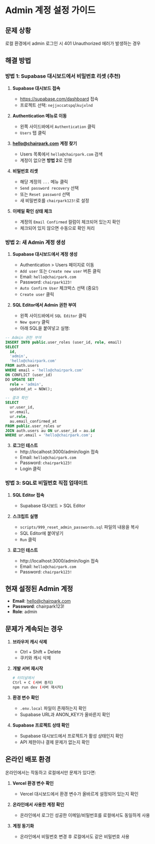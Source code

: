 # Admin 계정 설정 가이드

## 문제 상황
로컬 환경에서 admin 로그인 시 401 Unauthorized 에러가 발생하는 경우

## 해결 방법

### 방법 1: Supabase 대시보드에서 비밀번호 리셋 (추천)

1. **Supabase 대시보드 접속**
   - https://supabase.com/dashboard 접속
   - 프로젝트 선택: `nejjxccatspqlkujxlnd`

2. **Authentication 메뉴로 이동**
   - 왼쪽 사이드바에서 `Authentication` 클릭
   - `Users` 탭 클릭

3. **hello@chairpark.com 계정 찾기**
   - Users 목록에서 `hello@chairpark.com` 검색
   - 계정이 없으면 **방법 2**로 진행

4. **비밀번호 리셋**
   - 해당 계정의 `...` 메뉴 클릭
   - `Send password recovery` 선택
   - 또는 `Reset password` 선택
   - 새 비밀번호를 `chairpark123!`로 설정

5. **이메일 확인 상태 체크**
   - 계정의 `Email Confirmed` 컬럼이 체크되어 있는지 확인
   - 체크되어 있지 않으면 수동으로 확인 처리

### 방법 2: 새 Admin 계정 생성

1. **Supabase 대시보드에서 계정 생성**
   - Authentication > Users 페이지로 이동
   - `Add user` 또는 `Create new user` 버튼 클릭
   - Email: `hello@chairpark.com`
   - Password: `chairpark123!`
   - `Auto Confirm User` 체크박스 선택 (중요!)
   - `Create user` 클릭

2. **SQL Editor에서 Admin 권한 부여**
   - 왼쪽 사이드바에서 `SQL Editor` 클릭
   - `New query` 클릭
   - 아래 SQL을 붙여넣고 실행:

```sql
-- Admin 권한 부여
INSERT INTO public.user_roles (user_id, role, email)
SELECT 
  id,
  'admin',
  'hello@chairpark.com'
FROM auth.users
WHERE email = 'hello@chairpark.com'
ON CONFLICT (user_id) 
DO UPDATE SET 
  role = 'admin',
  updated_at = NOW();

-- 결과 확인
SELECT 
  ur.user_id,
  ur.email,
  ur.role,
  au.email_confirmed_at
FROM public.user_roles ur
JOIN auth.users au ON ur.user_id = au.id
WHERE ur.email = 'hello@chairpark.com';
```

3. **로그인 테스트**
   - http://localhost:3000/admin/login 접속
   - Email: `hello@chairpark.com`
   - Password: `chairpark123!`
   - Login 클릭

### 방법 3: SQL로 비밀번호 직접 업데이트

1. **SQL Editor 접속**
   - Supabase 대시보드 > SQL Editor

2. **스크립트 실행**
   - `scripts/999_reset_admin_passwords.sql` 파일의 내용을 복사
   - SQL Editor에 붙여넣기
   - `Run` 클릭

3. **로그인 테스트**
   - http://localhost:3000/admin/login 접속
   - Email: `hello@chairpark.com`
   - Password: `chairpark123!`

## 현재 설정된 Admin 계정

- **Email**: hello@chairpark.com
- **Password**: chairpark123!
- **Role**: admin

## 문제가 계속되는 경우

1. **브라우저 캐시 삭제**
   - Ctrl + Shift + Delete
   - 쿠키와 캐시 삭제

2. **개발 서버 재시작**
   ```bash
   # 터미널에서
   Ctrl + C (서버 중지)
   npm run dev (서버 재시작)
   ```

3. **환경 변수 확인**
   - `.env.local` 파일이 존재하는지 확인
   - Supabase URL과 ANON_KEY가 올바른지 확인

4. **Supabase 프로젝트 상태 확인**
   - Supabase 대시보드에서 프로젝트가 활성 상태인지 확인
   - API 제한이나 결제 문제가 없는지 확인

## 온라인 배포 환경

온라인에서는 작동하고 로컬에서만 문제가 있다면:

1. **Vercel 환경 변수 확인**
   - Vercel 대시보드에서 환경 변수가 올바르게 설정되어 있는지 확인

2. **온라인에서 사용한 계정 확인**
   - 온라인에서 로그인 성공한 이메일/비밀번호를 로컬에서도 동일하게 사용

3. **계정 동기화**
   - 온라인에서 비밀번호 변경 후 로컬에서도 같은 비밀번호 사용

